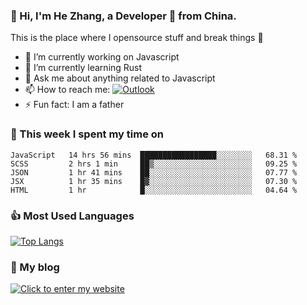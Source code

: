 ### 👋 Hi, I'm He Zhang, a Developer 🚀 from China.

This is the place where I opensource stuff and break things :rofl:

- 🔭  I’m currently working on Javascript
- 🌱  I’m currently learning Rust
- 💬  Ask me about anything related to Javascript
- 📫  How to reach me: [![Outlook](https://img.shields.io/badge/-Outlook-0078D4?style=flat&logo=Microsoft-Outlook&logoColor=white)](mailto:zhanghecool@outlook.com)
- ⚡  Fun fact: I am a father

### 💪 This week I spent my time on 
<!--START_SECTION:waka-->
```text
JavaScript   14 hrs 56 mins  █████████████████░░░░░░░░   68.31 % 
SCSS         2 hrs 1 min     ██▒░░░░░░░░░░░░░░░░░░░░░░   09.25 % 
JSON         1 hr 41 mins    ██░░░░░░░░░░░░░░░░░░░░░░░   07.77 % 
JSX          1 hr 35 mins    █▓░░░░░░░░░░░░░░░░░░░░░░░   07.30 % 
HTML         1 hr            █░░░░░░░░░░░░░░░░░░░░░░░░   04.64 % 
```
<!--END_SECTION:waka-->

### 👍 Most Used Languages
[![Top Langs](https://github-readme-stats.vercel.app/api/top-langs/?username=zhanghecool&layout=compact)](https://zhanghe.cool)

### 🌈 My blog 
[![Click to enter my website](https://cdn.jsdelivr.net/gh/zhanghecool/assets/images/gif/zhanghecools.gif)](https://zhanghe.cool)
